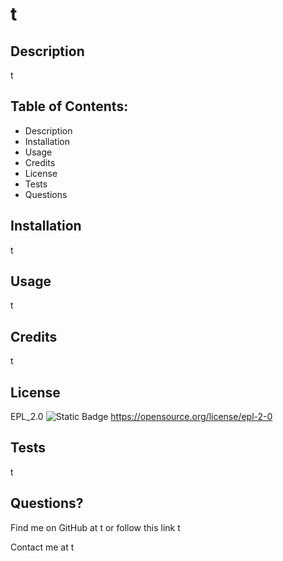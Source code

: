 
# t

## Description

t

## Table of Contents:

- Description
- Installation
- Usage
- Credits
- License
- Tests
- Questions

## Installation

t

## Usage

t

## Credits

t

## License

EPL_2.0
![Static Badge](https://img.shields.io/badge/License-EPL_2.0)
https://opensource.org/license/epl-2-0

## Tests

t

## Questions?

Find me on GitHub at t or follow this link t

Contact me at t

